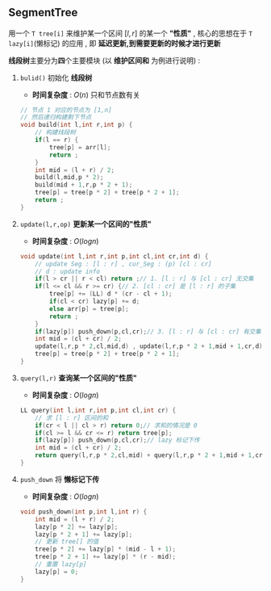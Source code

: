 #

## SegmentTree

用一个 `T tree[i]` 来维护某一个区间 $[l,r]$ 的某一个 **"性质"** , 核心的思想在于 `T lazy[i]`(懒标记) 的应用 , 即 **延迟更新,到需要更新的时候才进行更新**

**线段树**主要分为**四**个主要模块 (以 **维护区间和** 为例进行说明) :

1. `bulid()` 初始化 **线段树**
   - **时间复杂度** : $O(n)$ 只和节点数有关

    ```cpp
    // 节点 1 对应的节点为 [1,n]
    // 然后递归构建剩下节点
    void build(int l,int r,int p) {
        // 构建线段树
        if(l == r) {
            tree[p] = arr[l];
            return ;
        }
        int mid = (l + r) / 2;
        build(l,mid,p * 2);
        build(mid + 1,r,p * 2 + 1);
        tree[p] = tree[p * 2] + tree[p * 2 + 1];
        return ;
    }
    ```

2. `update(l,r,op)` **更新某一个区间的"性质"**
   - **时间复杂度** : $O(logn)$

    ```cpp
    void update(int l,int r,int p,int cl,int cr,int d) {
        // update Seg : [l : r] , cur_Seg : (p) [cl : cr]
        // d : update info
        if(l > cr || r < cl) return ;// 1. [l : r] 与 [cl : cr] 无交集
        if(l <= cl && r >= cr) {// 2. [cl : cr] 是 [l : r] 的子集
            tree[p] += (LL) d * (cr - cl + 1);
            if(cl < cr) lazy[p] += d;
            else arr[p] = tree[p];
            return ;
        }
        if(lazy[p]) push_down(p,cl,cr);// 3. [l : r] 与 [cl : cr] 有交集
        int mid = (cl + cr) / 2;
        update(l,r,p * 2,cl,mid,d) , update(l,r,p * 2 + 1,mid + 1,cr,d);
        tree[p] = tree[p * 2] + tree[p * 2 + 1];
    }
    ```

3. `query(l,r)` **查询某一个区间的"性质"**
   - **时间复杂度** : $O(logn)$

    ```cpp
    LL query(int l,int r,int p,int cl,int cr) {
        // 求 [l : r] 区间的和
        if(cr < l || cl > r) return 0;// 求和的情况是 0
        if(cl >= l && cr <= r) return tree[p];
        if(lazy[p]) push_down(p,cl,cr);// lazy 标记下传
        int mid = (cl + cr) / 2;
        return query(l,r,p * 2,cl,mid) + query(l,r,p * 2 + 1,mid + 1,cr);
    }
    ```

4. `push_down` 将 **懒标记下传**
   - **时间复杂度** : $O(logn)$

    ```cpp
    void push_down(int p,int l,int r) {
        int mid = (l + r) / 2;
        lazy[p * 2] += lazy[p];
        lazy[p * 2 + 1] += lazy[p];
        // 更新 tree[] 的值
        tree[p * 2] += lazy[p] * (mid - l + 1);
        tree[p * 2 + 1] += lazy[p] * (r - mid);
        // 重置 lazy[p]
        lazy[p] = 0;
    }
    ```
